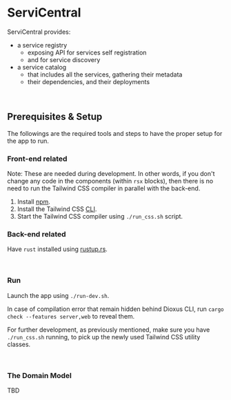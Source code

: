 # ServiCentral

ServiCentral provides:

-   a service registry
    -   exposing API for services self registration
    -   and for service discovery
-   a service catalog
    -   that includes all the services, gathering their metadata
    -   their dependencies, and their deployments

<br/>

## Prerequisites & Setup

The followings are the required tools and steps to have the proper setup for the app to run.

### Front-end related

Note: These are needed during development. In other words, if you don't change any code in the components (within `rsx` blocks), then there is no need to run the Tailwind CSS compiler in parallel with the back-end.

1. Install [npm](https://docs.npmjs.com/downloading-and-installing-node-js-and-npm).
2. Install the Tailwind CSS [CLI](https://tailwindcss.com/docs/installation).
3. Start the Tailwind CSS compiler using `./run_css.sh` script.

### Back-end related

Have `rust` installed using [rustup.rs](https://rustup.rs/).

<br/>

### Run

Launch the app using `./run-dev.sh`.

In case of compilation error that remain hidden behind Dioxus CLI, run `cargo check --features server,web` to reveal them.

For further development, as previously mentioned, make sure you have `./run_css.sh` running, to pick up the newly used Tailwind CSS utility classes.

<br/>

### The Domain Model

TBD
